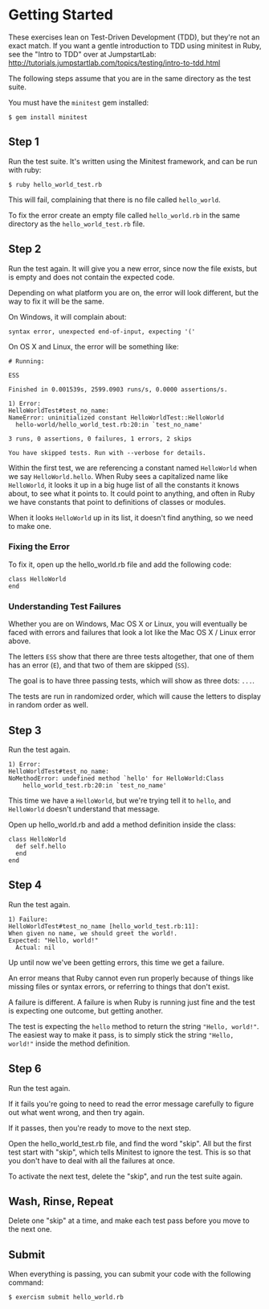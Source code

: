 # Getting Started

These exercises lean on Test-Driven Development (TDD), but they're not an
exact match. If you want a gentle introduction to TDD using minitest in
Ruby, see the "Intro to TDD" over at JumpstartLab:
http://tutorials.jumpstartlab.com/topics/testing/intro-to-tdd.html

The following steps assume that you are in the same directory as the test
suite.

You must have the `minitest` gem installed:

    $ gem install minitest

## Step 1

Run the test suite. It's written using the Minitest framework, and can be
run with ruby:

    $ ruby hello_world_test.rb

This will fail, complaining that there is no file called `hello_world`.

To fix the error create an empty file called `hello_world.rb` in the same
directory as the `hello_world_test.rb` file.

## Step 2

Run the test again. It will give you a new error, since now the file exists,
but is empty and does not contain the expected code.

Depending on what platform you are on, the error will look different, but
the way to fix it will be the same.

On Windows, it will complain about:

    syntax error, unexpected end-of-input, expecting '('

On OS X and Linux, the error will be something like:

    # Running:

    ESS

    Finished in 0.001539s, 2599.0903 runs/s, 0.0000 assertions/s.

    1) Error:
    HelloWorldTest#test_no_name:
    NameError: uninitialized constant HelloWorldTest::HelloWorld
      hello-world/hello_world_test.rb:20:in `test_no_name'

    3 runs, 0 assertions, 0 failures, 1 errors, 2 skips

    You have skipped tests. Run with --verbose for details.

Within the first test, we are referencing a constant named `HelloWorld` when
we say `HelloWorld.hello`. When Ruby sees a capitalized name like
`HelloWorld`, it looks it up in a big huge list of all the constants it knows about,
to see what it points to. It could point to anything, and often in Ruby we have
constants that point to definitions of classes or modules.

When it looks `HelloWorld` up in its list, it doesn't find anything, so we need
to make one.

### Fixing the Error

To fix it, open up the hello_world.rb file and add the following code:

    class HelloWorld
    end

### Understanding Test Failures

Whether you are on Windows, Mac OS X or Linux, you will eventually be faced with
errors and failures that look a lot like the Mac OS X / Linux error above.

The letters `ESS` show that there are three tests altogether,
that one of them has an error (`E`), and that two of them are skipped (`SS`).

The goal is to have three passing tests, which will show as three dots: `...`.

The tests are run in randomized order, which will cause the letters to display
in random order as well.

## Step 3

Run the test again.

    1) Error:
    HelloWorldTest#test_no_name:
    NoMethodError: undefined method `hello' for HelloWorld:Class
        hello_world_test.rb:20:in `test_no_name'

This time we have a `HelloWorld`, but we're trying tell it to `hello`, and
`HelloWorld` doesn't understand that message.

Open up hello_world.rb and add a method definition inside the class:

    class HelloWorld
      def self.hello
      end
    end

## Step 4

Run the test again.

    1) Failure:
    HelloWorldTest#test_no_name [hello_world_test.rb:11]:
    When given no name, we should greet the world!.
    Expected: "Hello, world!"
      Actual: nil

Up until now we've been getting errors, this time we get a failure.

An error means that Ruby cannot even run properly because of things like missing
files or syntax errors, or referring to things that don't exist.

A failure is different. A failure is when Ruby is running just fine
and the test is expecting one outcome, but getting another.

The test is expecting the `hello` method to return the string `"Hello, world!"`. The easiest way
to make it pass, is to simply stick the string `"Hello, world!"` inside the method definition.

## Step 6

Run the test again.

If it fails you're going to need to read the error message carefully to figure
out what went wrong, and then try again.

If it passes, then you're ready to move to the next step.

Open the hello_world_test.rb file, and find the word "skip". All but the first test
start with "skip", which tells Minitest to ignore the test. This is so that
you don't have to deal with all the failures at once.

To activate the next test, delete the "skip", and run the test suite again.

## Wash, Rinse, Repeat

Delete one "skip" at a time, and make each test pass before you move to the
next one.

## Submit

When everything is passing, you can submit your code with the following
command:

    $ exercism submit hello_world.rb
